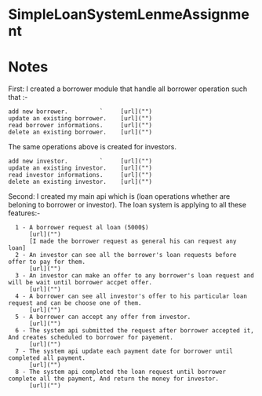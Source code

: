 # SimpleLoanSystemLenmeAssignment

# Notes
First:
  I created a borrower module that handle all borrower operation such that :-
  
    add new borrower.         `     [url]("")
    update an existing borrower.    [url]("")
    read borrower informations.     [url]("")
    delete an existing borrower.    [url]("")
  
 The same operations above is created for investors.
    
    add new investor.         `     [url]("")
    update an existing investor.    [url]("")
    read investor informations.     [url]("")
    delete an existing investor.    [url]("")

Second:
  I created my main api which is (loan operations whether are beloning to borrower or investor).
  The loan system is applying to all these features:-
      
      1 - A borrower request al loan (5000$)          
          [url]("")
          [I made the borrower request as general his can request any loan]
      2 - An investor can see all the borrower's loan requests before offer to pay for them.  
          [url]("")
      3 - An investor can make an offer to any borrower's loan request and will be wait until borrower accpet offer.  
          [url]("")
      4 - A borrower can see all investor's offer to his particular loan request and can be choose one of them.   
          [url]("")
      5 - A borrower can accept any offer from investor.
          [url]("")
      6 - The system api submitted the request after borrower accepted it, And creates scheduled to borrower for payement.
          [url]("")
      7 - The system api update each payment date for borrower until completed all payment.
          [url]("")
      8 - The system api completed the loan request until borrower complete all the payment, And return the money for investor.
          [url]("")
      
  

  
    
